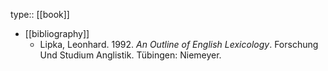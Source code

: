 type:: [[book]]

- [[bibliography]]
	- Lipka, Leonhard. 1992. *An Outline of English Lexicology*. Forschung Und Studium Anglistik. Tübingen: Niemeyer.